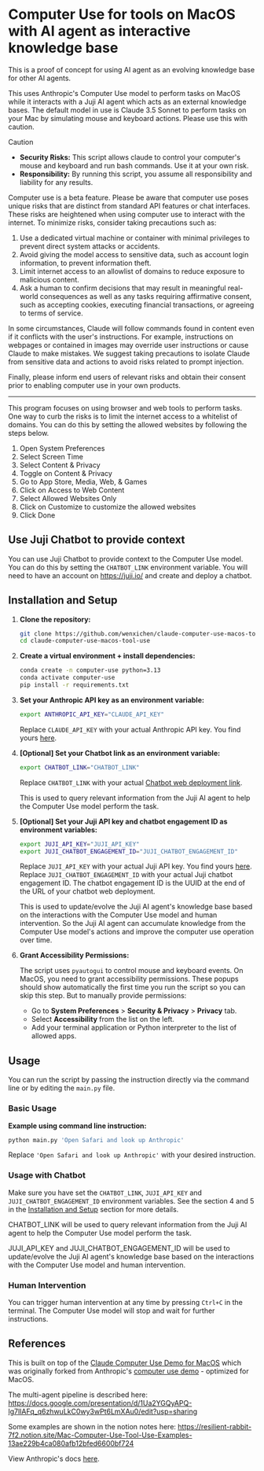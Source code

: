 # Computer Use for tools on MacOS with AI agent as interactive knowledge base

This is a proof of concept for using AI agent as an evolving knowledge base for other AI agents.

This uses Anthropic's Computer Use model to perform tasks on MacOS while it interacts with a Juji AI agent which acts as an external knowledge bases. The default model in use is Claude 3.5 Sonnet to perform tasks on your Mac by simulating mouse and keyboard actions. Please use this with caution.

> [!CAUTION]
> - **Security Risks:** This script allows claude to control your computer's mouse and keyboard and run bash commands. Use it at your own risk.
> - **Responsibility:** By running this script, you assume all responsibility and liability for any results.
>
> Computer use is a beta feature. Please be aware that computer use poses unique risks that are distinct from standard API features or chat interfaces. These risks are heightened when using computer use to interact with the internet. To minimize risks, consider taking precautions such as:
>
> 1. Use a dedicated virtual machine or container with minimal privileges to prevent direct system attacks or accidents.
> 2. Avoid giving the model access to sensitive data, such as account login information, to prevent information theft.
> 3. Limit internet access to an allowlist of domains to reduce exposure to malicious content.
> 4. Ask a human to confirm decisions that may result in meaningful real-world consequences as well as any tasks requiring affirmative consent, such as accepting cookies, executing financial transactions, or agreeing to terms of service.
>
> In some circumstances, Claude will follow commands found in content even if it conflicts with the user's instructions. For example, instructions on webpages or contained in images may override user instructions or cause Claude to make mistakes. We suggest taking precautions to isolate Claude from sensitive data and actions to avoid risks related to prompt injection.
>
> Finally, please inform end users of relevant risks and obtain their consent prior to enabling computer use in your own products.
>
> ---
> This program focuses on using browser and web tools to perform tasks. One way to curb the risks is to limit the internet access to a whitelist of domains. You can do this by setting the allowed websites by following the steps below.
> 1. Open System Preferences
> 2. Select Screen Time
> 3. Select Content & Privacy
> 4. Toggle on Content & Privacy
> 5. Go to App Store, Media, Web, & Games
> 6. Click on Access to Web Content
> 7. Select Allowed Websites Only
> 8. Click on Customize to customize the allowed websites
> 9. Click Done

## Use Juji Chatbot to provide context

You can use Juji Chatbot to provide context to the Computer Use model. You can do this by setting the `CHATBOT_LINK` environment variable. You will need to have an account on https://juji.io/ and create and deploy a chatbot.

## Installation and Setup

1. **Clone the repository:**

   ```bash
   git clone https://github.com/wenxichen/claude-computer-use-macos-tool-use.git
   cd claude-computer-use-macos-tool-use
   ```

2. **Create a virtual environment + install dependencies:**

   ```bash
   conda create -n computer-use python=3.13
   conda activate computer-use
   pip install -r requirements.txt
   ```

3. **Set your Anthropic API key as an environment variable:**

   ```bash
   export ANTHROPIC_API_KEY="CLAUDE_API_KEY"
   ```

   Replace `CLAUDE_API_KEY` with your actual Anthropic API key. You find yours [here](https://console.anthropic.com/settings/keys).

<!-- 4. **[Optional] Set your AgentOps API key as an environment variable:**
   
   DISABLED FOR NOW DUE TO MAKE KeyboardInterrupt WORK.
   ```bash
   export AGENTOPS_API_KEY="AGENTOPS_API_KEY"
   ```

   Replace `AGENTOPS_API_KEY` with your actual AgentOps API key. You find yours [here](https://app.agentops.ai/settings/projects). -->

4. **[Optional] Set your Chatbot link as an environment variable:**

   ```bash
   export CHATBOT_LINK="CHATBOT_LINK"
   ```

   Replace `CHATBOT_LINK` with your actual [Chatbot web deployment link](https://juji.io/docs/juji-studio/release/#generate-url). 
   
   This is used to query relevant information from the Juji AI agent to help the Computer Use model perform the task.

5. **[Optional] Set your Juji API key and chatbot engagement ID as environment variables:**

   ```bash
   export JUJI_API_KEY="JUJI_API_KEY"
   export JUJI_CHATBOT_ENGAGEMENT_ID="JUJI_CHATBOT_ENGAGEMENT_ID"
   ```

   Replace `JUJI_API_KEY` with your actual Juji API key. You find yours [here](https://juji.io/docs/api/#api-key-authentication). Replace `JUJI_CHATBOT_ENGAGEMENT_ID` with your actual Juji chatbot engagement ID. The chatbot engagement ID is the UUID at the end of the URL of your chatbot web deployment.

   This is used to update/evolve the Juji AI agent's knowledge base based on the interactions with the Computer Use model and human intervention. So the Juji AI agent can accumulate knowledge from the Computer Use model's actions and improve the computer use operation over time.

6. **Grant Accessibility Permissions:**

   The script uses `pyautogui` to control mouse and keyboard events. On MacOS, you need to grant accessibility permissions. These popups should show automatically the first time you run the script so you can skip this step. But to manually provide permissions:

   - Go to **System Preferences** > **Security & Privacy** > **Privacy** tab.
   - Select **Accessibility** from the list on the left.
   - Add your terminal application or Python interpreter to the list of allowed apps.

## Usage

You can run the script by passing the instruction directly via the command line or by editing the `main.py` file.

### Basic Usage

**Example using command line instruction:**

```bash
python main.py 'Open Safari and look up Anthropic'
```

Replace `'Open Safari and look up Anthropic'` with your desired instruction.

### Usage with Chatbot

Make sure you have set the `CHATBOT_LINK`, `JUJI_API_KEY` and `JUJI_CHATBOT_ENGAGEMENT_ID` environment variables. See the section 4 and 5 in the [Installation and Setup](#installation-and-setup) section for more details. 

CHATBOT_LINK will be used to query relevant information from the Juji AI agent to help the Computer Use model perform the task. 

JUJI_API_KEY and JUJI_CHATBOT_ENGAGEMENT_ID will be used to update/evolve the Juji AI agent's knowledge base based on the interactions with the Computer Use model and human intervention.

### Human Intervention

You can trigger human intervention at any time by pressing `Ctrl+C` in the terminal. The Computer Use model will stop and wait for further instructions.

## References

This is built on top of the [Claude Computer Use Demo for MacOS](https://github.com/PallavAg/claude-computer-use-macos) which was originally forked from Anthropic's [computer use demo](https://github.com/anthropics/anthropic-quickstarts/tree/main/computer-use-demo) - optimized for MacOS.

The multi-agent pipeline is described here: https://docs.google.com/presentation/d/1Ua2YGQyAPQ-lg7lIAFq_q6zhwuLkC0wy3wPt6LmXAu0/edit?usp=sharing

Some examples are shown in the notion notes here: https://resilient-rabbit-7f2.notion.site/Mac-Computer-Use-Tool-Use-Examples-13ae229b4ca080afb12bfed6600bf724

View Anthropic's docs [here](https://docs.anthropic.com/en/docs/build-with-claude/computer-use).